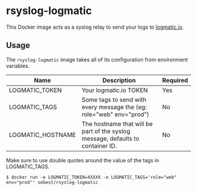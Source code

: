 # rsyslog-logmatic

This Docker image acts as a syslog relay to send your logs to [logmatic.io](http://logmatic.io/).

## Usage

The `rsyslog-logmatic` image takes all of its configuration from environment variables.

| Name              | Description                                                                     | Required |
|-------------------|---------------------------------------------------------------------------------|----------|
| LOGMATIC_TOKEN    | Your logmatic.io TOKEN                                                          | Yes      |
| LOGMATIC_TAGS     | Some tags to send with every message the (eg: role="web" env="prod")            | No       |
| LOGMATIC_HOSTNAME | The hostname that will be part of the syslog message, defaults to container ID. | No       |

Make sure to use double quotes around the value of the tags in LOGMATIC_TAGS.

    $ docker run -e LOGMATIC_TOKEN=XXXXX -e LOGMATIC_TAGS='role="web" env="prod"' sebest/rsyslog-logmatic
